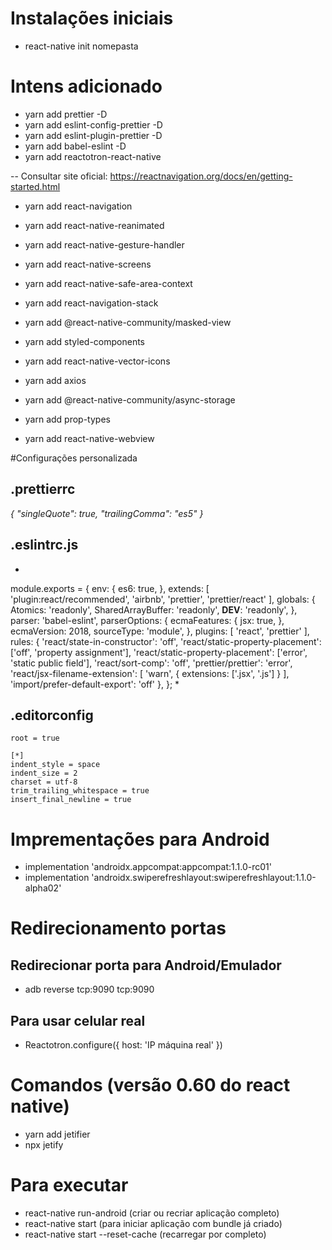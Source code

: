 # Instalações iniciais
- react-native init nomepasta

# Intens adicionado
- yarn add prettier -D
- yarn add eslint-config-prettier -D
- yarn add eslint-plugin-prettier -D
- yarn add babel-eslint -D
- yarn add reactotron-react-native

-- Consultar site oficial: https://reactnavigation.org/docs/en/getting-started.html
- yarn add react-navigation
- yarn add react-native-reanimated
- yarn add react-native-gesture-handler
- yarn add react-native-screens
- yarn add react-native-safe-area-context
- yarn add react-navigation-stack

- yarn add @react-native-community/masked-view
- yarn add styled-components
- yarn add react-native-vector-icons
- yarn add axios
- yarn add @react-native-community/async-storage
- yarn add prop-types
- yarn add react-native-webview

#Configurações personalizada
## .prettierrc
*{
  "singleQuote": true,
  "trailingComma": "es5"
}*

## .eslintrc.js
*
module.exports = {
  env: {
    es6: true,
  },
  extends: [
    'plugin:react/recommended',
    'airbnb',
    'prettier',
    'prettier/react'
  ],
  globals: {
    Atomics: 'readonly',
    SharedArrayBuffer: 'readonly',
    __DEV__: 'readonly',
  },
  parser: 'babel-eslint',
  parserOptions: {
    ecmaFeatures: {
      jsx: true,
    },
    ecmaVersion: 2018,
    sourceType: 'module',
  },
  plugins: [
    'react',
    'prettier'
  ],
  rules: {
    'react/state-in-constructor': 'off',
    'react/static-property-placement': ['off',
    'property assignment'],
    'react/static-property-placement': ['error',
    'static public field'],
    'react/sort-comp': 'off',
    'prettier/prettier': 'error',
    'react/jsx-filename-extension': [
      'warn',
      {
        extensions: ['.jsx', '.js']
      }
    ],
    'import/prefer-default-export': 'off'
  },
};
*

## .editorconfig
```
root = true

[*]
indent_style = space
indent_size = 2
charset = utf-8
trim_trailing_whitespace = true
insert_final_newline = true
```


# Imprementações para Android
- implementation 'androidx.appcompat:appcompat:1.1.0-rc01'
- implementation 'androidx.swiperefreshlayout:swiperefreshlayout:1.1.0-alpha02'


# Redirecionamento portas

 ## Redirecionar porta para Android/Emulador
 - adb reverse tcp:9090 tcp:9090

 ## Para usar celular real
- Reactotron.configure({ host: 'IP máquina real' })

# Comandos (versão 0.60 do react native)
- yarn add jetifier
- npx jetify

# Para executar
- react-native run-android (criar ou recriar aplicação completo)
- react-native start (para iniciar aplicação com bundle já criado)
- react-native start --reset-cache (recarregar por completo)
